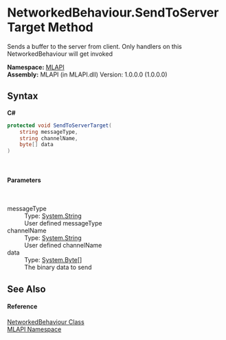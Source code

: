 # NetworkedBehaviour.SendToServerTarget Method 
 

Sends a buffer to the server from client. Only handlers on this NetworkedBehaviour will get invoked

**Namespace:**&nbsp;<a href="N_MLAPI">MLAPI</a><br />**Assembly:**&nbsp;MLAPI (in MLAPI.dll) Version: 1.0.0.0 (1.0.0.0)

## Syntax

**C#**<br />
``` C#
protected void SendToServerTarget(
	string messageType,
	string channelName,
	byte[] data
)
```

<br />

#### Parameters
&nbsp;<dl><dt>messageType</dt><dd>Type: <a href="http://msdn2.microsoft.com/en-us/library/s1wwdcbf" target="_blank">System.String</a><br />User defined messageType</dd><dt>channelName</dt><dd>Type: <a href="http://msdn2.microsoft.com/en-us/library/s1wwdcbf" target="_blank">System.String</a><br />User defined channelName</dd><dt>data</dt><dd>Type: <a href="http://msdn2.microsoft.com/en-us/library/yyb1w04y" target="_blank">System.Byte</a>[]<br />The binary data to send</dd></dl>

## See Also


#### Reference
<a href="T_MLAPI_NetworkedBehaviour">NetworkedBehaviour Class</a><br /><a href="N_MLAPI">MLAPI Namespace</a><br />